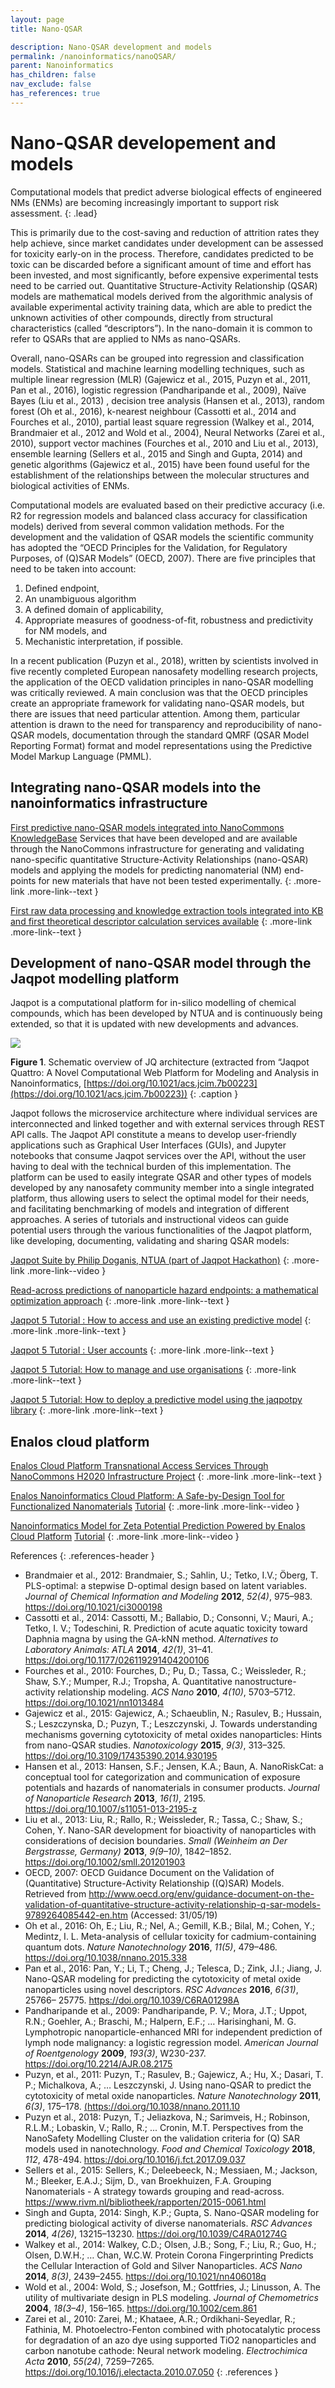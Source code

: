 ```yaml
---
layout: page
title: Nano-QSAR

description: Nano-QSAR development and models
permalink: /nanoinformatics/nanoQSAR/
parent: Nanoinformatics
has_children: false
nav_exclude: false
has_references: true
---
```


# Nano-QSAR developement and models
Computational models that predict adverse biological effects of engineered NMs (ENMs) are becoming increasingly important to support risk assessment. 
{: .lead}

This is primarily due to the cost-saving and reduction of attrition rates they help achieve, since market candidates under development can be assessed for toxicity early-on in the process. Therefore, candidates predicted to be toxic can be discarded before a significant amount of time and effort has been invested, and most significantly, before expensive experimental tests need to be carried out. Quantitative Structure-Activity Relationship (QSAR) models are mathematical models derived from the algorithmic analysis of available experimental activity training data, which are able to predict the unknown activities of other compounds, directly from structural characteristics (called “descriptors”). In the nano-domain it is common to refer to QSARs that are applied to NMs as nano-QSARs. 

Overall, nano-QSARs can be grouped into regression and classification models. Statistical and machine learning modelling techniques, such as multiple linear regression (MLR) (Gajewicz et al., 2015, Puzyn et al., 2011, Pan et al., 2016), logistic regression (Pandharipande et al., 2009), Naïve Bayes (Liu et al., 2013) , decision tree analysis (Hansen et al., 2013), random forest (Oh et al., 2016), k-nearest neighbour (Cassotti et al., 2014 and Fourches et al., 2010), partial least square regression (Walkey et al., 2014, Brandmaier et al., 2012 and Wold et al., 2004), Neural Networks (Zarei et al., 2010), support vector machines (Fourches et al., 2010 and Liu et al., 2013), ensemble learning (Sellers et al., 2015 and Singh and Gupta, 2014) and genetic algorithms (Gajewicz et al., 2015) have been found useful for the establishment of the relationships between the molecular structures and biological activities of ENMs.

Computational models are evaluated based on their predictive accuracy (i.e. R2 for regression models and balanced class accuracy for classification models) derived from several common validation methods. For the development and the validation of QSAR models the scientific community has adopted the “OECD Principles for the Validation, for Regulatory Purposes, of (Q)SAR Models” (OECD, 2007). There are five principles that need to be taken into account: 

1. Defined endpoint, 
2. An unambiguous algorithm
3. A defined domain of applicability, 
4. Appropriate measures of goodness-of-fit, robustness and predictivity for NM models, and 
5. Mechanistic interpretation, if possible. 

In a recent publication (Puzyn et al., 2018), written by scientists involved in five recently completed European nanosafety modelling research projects, the application of the OECD validation principles in nano-QSAR modelling was critically reviewed. A main conclusion was that the OECD principles create an appropriate framework for validating nano-QSAR models, but there are issues that need particular attention. Among them, particular attention is drawn to the need for transparency and reproducibility of nano-QSAR models, documentation through the standard QMRF (QSAR Model Reporting Format) format and model representations using the Predictive Model Markup Language (PMML). 

## Integrating nano-QSAR models into the nanoinformatics infrastructure
[First predictive nano-QSAR models integrated into NanoCommons KnowledgeBase](https://zenodo.org/record/3603066)
Services that have been developed and are available through the NanoCommons infrastructure for generating and validating nano-specific quantitative Structure-Activity Relationships (nano-QSAR) models and applying the models for predicting nanomaterial (NM) end-points for new materials that have not been tested experimentally. 
{: .more-link .more-link--text }

[First raw data processing and knowledge extraction tools integrated into KB and first theoretical descriptor calculation services available](https://zenodo.org/record/3603051)
{: .more-link .more-link--text }

## Development of nano-QSAR model through the Jaqpot modelling platform
Jaqpot is a computational platform for in-silico modelling of chemical compounds, which has been developed by NTUA and is continuously being extended, so that it is updated with new developments and advances. 

<img src="{{ site.baseurl }}/images/nanoinformatics/Jaqpot.png" />

**Figure 1**. Schematic overview of JQ architecture (extracted from “Jaqpot Quattro: A Novel Computational Web Platform for Modeling and Analysis in Nanoinformatics, [https://doi.org/10.1021/acs.jcim.7b00223](https://doi.org/10.1021/acs.jcim.7b00223))
{: .caption }

Jaqpot follows the microservice architecture where individual services are interconnected and linked together and with external services through REST API calls. The Jaqpot API constitute a means to develop user-friendly applications such as Graphical User Interfaces (GUIs), and Jupyter notebooks that consume Jaqpot services over the API, without the user having to deal with the technical burden of this implementation. The platform can be used to easily integrate QSAR  and other types of models developed by any nanosafety community member into a single integrated platform, thus allowing users to select the optimal model for their needs, and facilitating benchmarking of models and integration of different approaches. A series of tutorials and instructional videos can guide potential users through the various functionalities of the Jaqpot platform, like developing, documenting, validating and sharing QSAR models:

[Jaqpot Suite by Philip Doganis, NTUA (part of Jaqpot Hackathon)](https://www.youtube.com/watch?v=Lc9WIEHnH-M)
{: .more-link .more-link--video }

[Read-across predictions of nanoparticle hazard endpoints: a mathematical optimization approach](https://pubs.rsc.org/en/content/articlehtml/2019/na/c9na00242a)
{: .more-link .more-link--text }

[Jaqpot 5 Tutorial : How to access and use an existing predictive model](https://zenodo.org/record/3610173)
{: .more-link .more-link--text }

[Jaqpot 5 Tutorial : User accounts](https://zenodo.org/record/3610071)
{: .more-link .more-link--text }

[Jaqpot 5 Tutorial: How to manage and use organisations](https://zenodo.org/record/3610093)
{: .more-link .more-link--text }

[Jaqpot 5 Tutorial: How to deploy a predictive model using the jaqpotpy library](https://zenodo.org/record/3610171)
{: .more-link .more-link--text }

## Enalos cloud platform
[Enalos Cloud Platform Transnational Access Services Through NanoCommons H2020 Infrastructure Project](https://zenodo.org/record/3695647)
{: .more-link .more-link--text }

[Enalos Nanoinformatics Cloud Platform: A Safe-by-Design Tool for Functionalized Nanomaterials](https://www.youtube.com/watch?v=HtUg1EXLr28)
[Tutorial](http://enaloscloud.novamechanics.com/EnalosWebApps/QNAR_IronOxide_Toxicity/instructions.zul)
{: .more-link .more-link--video }

[Nanoinformatics Model for Zeta Potential Prediction Powered by Enalos Cloud Platform](https://www.youtube.com/watch?v=swPtFTmI1AI)
[Tutorial](http://enaloscloud.novamechanics.com/EnalosWebApps/ZetaPotential/instructions.zul)
{: .more-link .more-link--video }

References
{: .references-header }
- Brandmaier et al., 2012: Brandmaier, S.; Sahlin, U.; Tetko, I.V.; Öberg, T. PLS-optimal: a stepwise D-optimal design based on latent variables. <i>Journal of Chemical Information and Modeling</i> <b>2012</b>, <i>52(4)</i>, 975–983. <a href="https://doi.org/10.1021/ci3000198">https://doi.org/10.1021/ci3000198</a>  
- Cassotti et al., 2014: Cassotti, M.; Ballabio, D.; Consonni, V.; Mauri, A.; Tetko, I. V.; Todeschini, R. Prediction of acute aquatic toxicity toward Daphnia magna by using the GA-kNN method. <i>Alternatives to Laboratory Animals: ATLA</i> <b>2014</b>, <i>42(1)</i>, 31–41. <a href="https://doi.org/10.1177/026119291404200106">https://doi.org/10.1177/026119291404200106</a>
- Fourches et al., 2010: Fourches, D.; Pu, D.; Tassa, C.; Weissleder, R.; Shaw, S.Y.; Mumper, R.J.; Tropsha, A. Quantitative nanostructure-activity relationship modeling. <i>ACS Nano</i> <b>2010</b>, <i>4(10)</i>, 5703–5712. <a href="https://doi.org/10.1021/nn1013484">https://doi.org/10.1021/nn1013484</a>
- Gajewicz et al., 2015: Gajewicz, A.; Schaeublin, N.; Rasulev, B.; Hussain, S.; Leszczynska, D.; Puzyn, T.; Leszczynski, J. Towards understanding mechanisms governing cytotoxicity of metal oxides nanoparticles: Hints from nano-QSAR studies. <i>Nanotoxicology</i> <b>2015</b>, <i>9(3)</i>, 313–325. <a href="https://doi.org/10.3109/17435390.2014.930195">https://doi.org/10.3109/17435390.2014.930195</a>
- Hansen et al., 2013: Hansen, S.F.; Jensen, K.A.;  Baun, A. NanoRiskCat: a conceptual tool for categorization and communication of exposure potentials and hazards of nanomaterials in consumer products. <i>Journal of Nanoparticle Research</i> <b>2013</b>, <i>16(1)</i>, 2195. <a href="https://doi.org/10.1007/s11051-013-2195-z">https://doi.org/10.1007/s11051-013-2195-z</a>
- Liu et al., 2013: Liu, R.; Rallo, R.; Weissleder, R.; Tassa, C.; Shaw, S.; Cohen, Y. Nano-SAR development for bioactivity of nanoparticles with considerations of decision boundaries. <i>Small (Weinheim an Der Bergstrasse, Germany)</i> <b>2013</b>, <i>9(9–10)</i>, 1842–1852. <a href="https://doi.org/10.1002/smll.201201903">https://doi.org/10.1002/smll.201201903</a>
- OECD, 2007: OECD Guidance Document on the Validation of (Quantitative) Structure-Activity Relationship ((Q)SAR) Models. Retrieved from <a href="http://www.oecd.org/env/guidance-document-on-the-validation-of-quantitative-structure-activity-relationship-q-sar-models-9789264085442-en.htm">http://www.oecd.org/env/guidance-document-on-the-validation-of-quantitative-structure-activity-relationship-q-sar-models-9789264085442-en.htm</a>  (Accessed: 31/05/19)
- Oh et al., 2016: Oh, E.; Liu, R.; Nel, A.; Gemill, K.B.; Bilal, M.; Cohen, Y.; Medintz, I. L. Meta-analysis of cellular toxicity for cadmium-containing quantum dots. <i>Nature Nanotechnology</i> <b>2016</b>, <i>11(5)</i>, 479–486. <a href="https://doi.org/10.1038/nnano.2015.338">https://doi.org/10.1038/nnano.2015.338</a>    
- Pan et al., 2016: Pan, Y.; Li, T.; Cheng, J.; Telesca, D.; Zink, J.I.; Jiang, J. Nano-QSAR modeling for predicting the cytotoxicity of metal oxide nanoparticles using novel descriptors. <i>RSC Advances</i> <b>2016</b>, <i>6(31)</i>, 25766– 25775. <a href="https://doi.org/10.1039/C6RA01298A">https://doi.org/10.1039/C6RA01298A</a>  
- Pandharipande et al., 2009: Pandharipande, P. V.; Mora, J.T.; Uppot, R.N.; Goehler, A.; Braschi, M.; Halpern, E.F.; … Harisinghani, M. G. Lymphotropic nanoparticle-enhanced MRI for independent prediction of lymph node malignancy: a logistic regression model. <i>American Journal of Roentgenology</i> <b>2009</b>, <i>193(3)</i>, W230-237. <a href="https://doi.org/10.2214/AJR.08.2175">https://doi.org/10.2214/AJR.08.2175</a>
- Puzyn, et al., 2011: Puzyn, T.; Rasulev, B.; Gajewicz, A.; Hu, X.; Dasari, T. P.; Michalkova, A.; … Leszczynski, J. Using nano-QSAR to predict the cytotoxicity of metal oxide nanoparticles. <i>Nature Nanotechnology</i> <b>2011</b>, <i>6(3)</i>, 175–178. <a href="https://doi.org/10.1038/nnano.2011.10">(https://doi.org/10.1038/nnano.2011.10</a>
- Puzyn et al., 2018: Puzyn, T.; Jeliazkova, N.; Sarimveis, H.; Robinson, R.L.M.; Lobaskin, V.; Rallo, R.; ... Cronin, M.T. Perspectives from the NanoSafety Modelling Cluster on the validation criteria for (Q) SAR models used in nanotechnology. <i>Food and Chemical Toxicology</i> <b>2018</b>, <i>112</i>, 478-494. <a href="https://doi.org/10.1016/j.fct.2017.09.037">https://doi.org/10.1016/j.fct.2017.09.037</a>  
- Sellers et al., 2015: Sellers, K.; Deleebeeck, N.; Messiaen, M.; Jackson, M.; Bleeker, E.A.J.; Sijm, D., van Broekhuizen, F.A. Grouping Nanomaterials - A strategy towards grouping and read-across. <a href="https://www.rivm.nl/bibliotheek/rapporten/2015-0061.html">https://www.rivm.nl/bibliotheek/rapporten/2015-0061.html</a>
- Singh and Gupta, 2014: Singh, K.P.; Gupta, S. Nano-QSAR modeling for predicting biological activity of diverse nanomaterials. <i>RSC Advances</i> <b>2014</b>, <i>4(26)</i>, 13215–13230. <a href="https://doi.org/10.1039/C4RA01274G">https://doi.org/10.1039/C4RA01274G</a>
- Walkey et al., 2014: Walkey, C.D.; Olsen, J.B.; Song, F.; Liu, R.; Guo, H.; Olsen, D.W.H.; … Chan, W.C.W. Protein Corona Fingerprinting Predicts the Cellular Interaction of Gold and Silver Nanoparticles. <i>ACS Nano</i> <b>2014</b>, <i>8(3)</i>, 2439–2455. <a href="https://doi.org/10.1021/nn406018q">https://doi.org/10.1021/nn406018q</a>
- Wold et al., 2004: Wold, S.; Josefson, M.; Gottfries, J.; Linusson, A. The utility of multivariate design in PLS modeling. <i>Journal of Chemometrics</i> <b>2004</b>, <i>18(3–4)</i>, 156–165. <a href="https://doi.org/10.1002/cem.861">https://doi.org/10.1002/cem.861</a>
- Zarei et al., 2010: Zarei, M.; Khataee, A.R.; Ordikhani-Seyedlar, R.; Fathinia, M. Photoelectro-Fenton combined with photocatalytic process for degradation of an azo dye using supported TiO2 nanoparticles and carbon nanotube cathode: Neural network modeling. <i>Electrochimica Acta</i> <b>2010</b>, <i>55(24)</i>, 7259–7265. <a href="https://doi.org/10.1016/j.electacta.2010.07.050">https://doi.org/10.1016/j.electacta.2010.07.050</a> 
{: .references }

